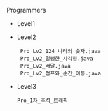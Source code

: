 Programmers 
 - Level1

		
 - Level2

		Pro_Lv2_124_나라의_숫자.java
		Pro_Lv2_멀쩡한_사각형.java
		Pro_Lv2_배달.java
		Pro_Lv2_점프와_순간_이동.java
 - 	Level3

		Pro_1차_추석_트래픽